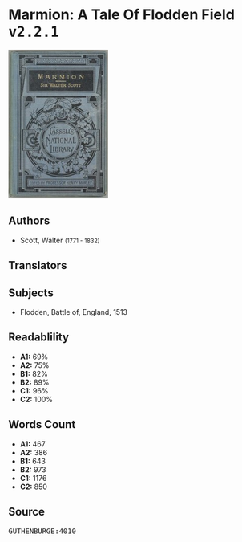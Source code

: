 # Marmion: A Tale Of Flodden Field <kbd>v2.2.1</kbd>

![](./cover.medium.jpg "")

## Authors


 - Scott, Walter <small>(1771 - 1832)</small>

## Translators



## Subjects


 - Flodden, Battle of, England, 1513

## Readablility


 - **A1:** 69%
 - **A2:** 75%
 - **B1:** 82%
 - **B2:** 89%
 - **C1:** 96%
 - **C2:** 100%

## Words Count


 - **A1:** 467
 - **A2:** 386
 - **B1:** 643
 - **B2:** 973
 - **C1:** 1176
 - **C2:** 850

## Source


<kbd>GUTHENBURGE:4010</kbd>
